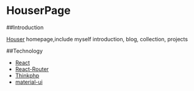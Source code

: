 # HouserPage

##Introduction

[Houser](http://houserqu.com) homepage,include myself introduction, blog, collection, projects

##Technology

- [React](http://reactjs.cn/)
- [React-Router](https://reacttraining.com/react-router/)
- [Thinkphp](http://www.thinkphp.cn/)
- [material-ui](http://www.material-ui.com/)
